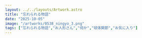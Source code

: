 ```yaml
---
layout: ../../layouts/Artwork.astro
title: "忘れられる物語"
date: "2025-10-05"
image: "/artworks/0538_ningyo_3.png"
tags: ["忘れられる物語","お人形さん","伺か","球体関節","お気に入り"]
---
```


